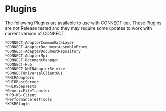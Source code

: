 Plugins
=======
The following Plugins are available to use with CONNECT ear. These Plugins are not Release tested and they may require some updates to work with current version of CONNECT.

    *CONNECT-AdapterCommonDataLayer
    *CONNECT-AdapterDocumentAssemblyProxy
    *CONNECT-AdapterDocumentRepository
    *CONNECT-AdapterMpi
    *CONNECT-DocumentManager
    *CONNECT-Hub
    *CONNECT-NHINAdapterService
    *CONNECTUniversalClientGUI
    *FHIRAdapters
    *FHIRRestServer
    *FHIRSoapTests
    *GenericFileTransfer
    *HPD-WS-Client
    *PerformanceTestTools
    *XDSBPlugin                  